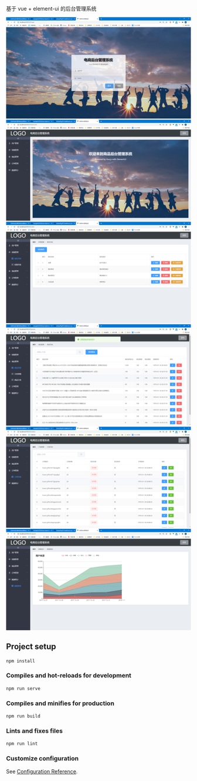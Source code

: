 基于 vue + element-ui 的后台管理系统

![](https://github.com/wangxin223355/vue-back-message/blob/master/images/1.png)
![](https://github.com/wangxin223355/vue-back-message/blob/master/images/2.png)
![](https://github.com/wangxin223355/vue-back-message/blob/master/images/4.png)
![](https://github.com/wangxin223355/vue-back-message/blob/master/images/6.png)
![](https://github.com/wangxin223355/vue-back-message/blob/master/images/7.png)
![](https://github.com/wangxin223355/vue-back-message/blob/master/images/8.png)
## Project setup
```
npm install
```

### Compiles and hot-reloads for development
```
npm run serve
```

### Compiles and minifies for production
```
npm run build
```

### Lints and fixes files
```
npm run lint
```

### Customize configuration
See [Configuration Reference](https://cli.vuejs.org/config/).
